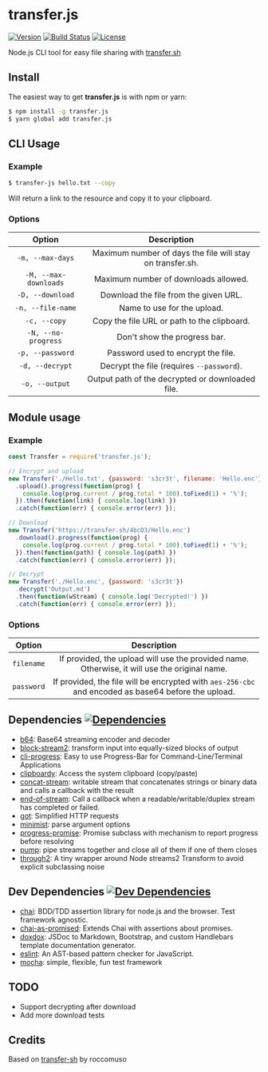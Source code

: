 # transfer.js

[![Version](https://img.shields.io/npm/v/transfer.js.svg)](https://www.npmjs.com/package/transfer.js)
[![Build Status](https://img.shields.io/travis/ObserverOfTime/transfer.js.svg)](https://travis-ci.org/ObserverOfTime/transfer.js)
[![License](https://img.shields.io/badge/license-ISC-blue.svg)](./LICENSE)

Node.js CLI tool for easy file sharing with [transfer.sh](https://transfer.sh)

## Install

The easiest way to get **transfer.js** is with npm or yarn:

```sh
$ npm install -g transfer.js
$ yarn global add transfer.js
```

## CLI Usage

### Example

```sh
$ transfer-js hello.txt --copy
```

Will return a link to the resource and copy it to your clipboard.

### Options

|        Option         |                        Description                        |
| :-------------------: | :-------------------------------------------------------: |
|   `-m, --max-days`    | Maximum number of days the file will stay on transfer.sh. |
| `-M, --max-downloads` |           Maximum number of downloads allowed.            |
|   `-D, --download`    |           Download the file from the given URL.           |
|   `-n, --file-name`   |                Name to use for the upload.                |
|     `-c, --copy`      |        Copy the file URL or path to the clipboard.        |
|  `-N, --no-progress`  |               Don't show the progress bar.                |
|   `-p, --password`    |            Password used to encrypt the file.             |
|    `-d, --decrypt`    |         Decrypt the file (requires `--password`).         |
|    `-o, --output`     |     Output path of the decrypted or downloaded file.      |

## Module usage

### Example

```javascript
const Transfer = require('transfer.js');

// Encrypt and upload
new Transfer('./Hello.txt', {password: 's3cr3t', filename: 'Hello.enc'})
  .upload().progress(function(prog) {
    console.log(prog.current / prog.total * 100).toFixed(1) + '%');
  }).then(function(link) { console.log(link) })
  .catch(function(err) { console.error(err) });

// Download
new Transfer('https://transfer.sh/4bcD3/Hello.enc')
  .download().progress(function(prog) {
    console.log(prog.current / prog.total * 100).toFixed(1) + '%');
  }).then(function(path) { console.log(path) })
  .catch(function(err) { console.error(err) });

// Decrypt
new Transfer('./Hello.enc', {password: 's3cr3t'})
  .decrypt('Output.md')
  .then(function(wStream) { console.log('Decrypted!') })
  .catch(function(err) { console.error(err) });

```

### Options

|   Option   |                         Description                          |
| :--------: | :----------------------------------------------------------: |
| `filename` | If provided, the upload will use the provided name.<br>Otherwise, it will use the original name. |
| `password` | If provided, the file will be encrypted with `aes-256-cbc`<br>and encoded as base64 before the upload. |

## Dependencies [![Dependencies](https://img.shields.io/david/ObserverOfTime/transfer.js.svg)](https://david-dm.org/ObserverOfTime/transfer.js)

- [b64](https://ghub.io/b64): Base64 streaming encoder and decoder
- [block-stream2](https://ghub.io/block-stream2): transform input into equally-sized blocks of output
- [cli-progress](https://ghub.io/cli-progress): Easy to use Progress-Bar for Command-Line/Terminal Applications
- [clipboardy](https://ghub.io/clipboardy): Access the system clipboard (copy/paste)
- [concat-stream](https://ghub.io/concat-stream): writable stream that concatenates strings or binary data and calls a callback with the result
- [end-of-stream](https://ghub.io/end-of-stream): Call a callback when a readable/writable/duplex stream has completed or failed.
- [got](https://ghub.io/got): Simplified HTTP requests
- [minimist](https://ghub.io/minimist): parse argument options
- [progress-promise](https://ghub.io/progress-promise): Promise subclass with mechanism to report progress before resolving
- [pump](https://ghub.io/pump): pipe streams together and close all of them if one of them closes
- [through2](https://ghub.io/through2): A tiny wrapper around Node streams2 Transform to avoid explicit subclassing noise


## Dev Dependencies [![Dev Dependencies](https://img.shields.io/david/dev/ObserverOfTime/transfer.js.svg)](https://david-dm.org/ObserverOfTime/transfer.js?type=dev)

- [chai](https://ghub.io/chai): BDD/TDD assertion library for node.js and the browser. Test framework agnostic.
- [chai-as-promised](https://ghub.io/chai-as-promised): Extends Chai with assertions about promises.
- [doxdox](https://ghub.io/doxdox): JSDoc to Markdown, Bootstrap, and custom Handlebars template documentation generator.
- [eslint](https://ghub.io/eslint): An AST-based pattern checker for JavaScript.
- [mocha](https://ghub.io/mocha): simple, flexible, fun test framework

## TODO

- Support decrypting after download
- Add more download tests

## Credits

Based on [transfer-sh](https://ghub.io/transfer-sh) by roccomuso

